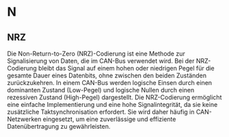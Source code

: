 # N

## NRZ

Die Non-Return-to-Zero (NRZ)-Codierung ist eine Methode zur Signalisierung von Daten, die im CAN-Bus verwendet wird. Bei der NRZ-Codierung bleibt das Signal auf einem hohen oder niedrigen Pegel für die gesamte Dauer eines Datenbits, ohne zwischen den beiden Zuständen zurückzukehren. In einem CAN-Bus werden logische Einsen durch einen dominanten Zustand (Low-Pegel) und logische Nullen durch einen rezessiven Zustand (High-Pegel) dargestellt. Die NRZ-Codierung ermöglicht eine einfache Implementierung und eine hohe Signalintegrität, da sie keine zusätzliche Taktsynchronisation erfordert. Sie wird daher häufig in CAN-Netzwerken eingesetzt, um eine zuverlässige und effiziente Datenübertragung zu gewährleisten.